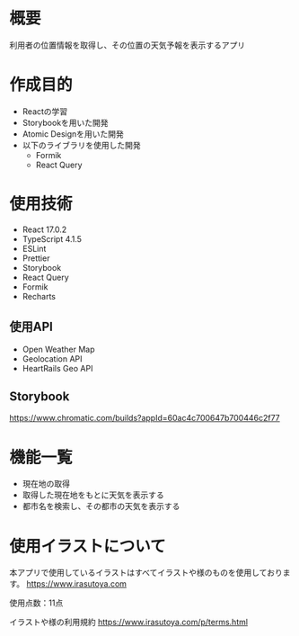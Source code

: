 # 概要
利用者の位置情報を取得し、その位置の天気予報を表示するアプリ

# 作成目的
- Reactの学習
- Storybookを用いた開発
- Atomic Designを用いた開発
- 以下のライブラリを使用した開発
  - Formik
  - React Query

# 使用技術
- React 17.0.2
- TypeScript 4.1.5
- ESLint
- Prettier
- Storybook
- React Query
- Formik
- Recharts

## 使用API
- Open Weather Map
- Geolocation API
- HeartRails Geo API

## Storybook
https://www.chromatic.com/builds?appId=60ac4c700647b700446c2f77

# 機能一覧
- 現在地の取得
- 取得した現在地をもとに天気を表示する
- 都市名を検索し、その都市の天気を表示する

# 使用イラストについて
本アプリで使用しているイラストはすべてイラストや様のものを使用しております。
https://www.irasutoya.com

使用点数：11点

イラストや様の利用規約
https://www.irasutoya.com/p/terms.html
